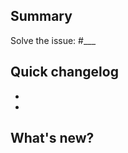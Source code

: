 <!-- Thank you for sending your pull request. But first, have you included
unit tests, and is your code PEP8 conformant? [More details](https://github.com/freqtrade/freqtrade/blob/develop/CONTRIBUTING.md)
-->
## Summary

<!-- Explain in one sentence the goal of this PR -->

Solve the issue: #___

## Quick changelog

- <!-- <change log 1> -->
- <!-- <change log 1> -->

## What's new?

<!-- Explain in details what this PR solve or improve. You can include visuals. -->
